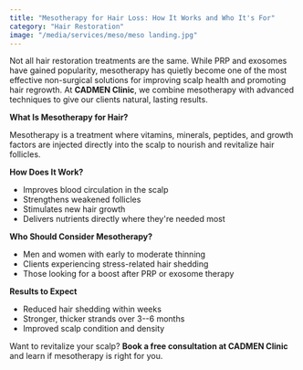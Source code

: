 ```yaml
---
title: "Mesotherapy for Hair Loss: How It Works and Who It's For"
category: "Hair Restoration"
image: "/media/services/meso/meso landing.jpg"
---
```

Not all hair restoration treatments are the same. While PRP and exosomes
have gained popularity, mesotherapy has quietly become one of the most
effective non-surgical solutions for improving scalp health and
promoting hair regrowth. At **CADMEN Clinic**, we combine mesotherapy
with advanced techniques to give our clients natural, lasting results.

**What Is Mesotherapy for Hair?**

Mesotherapy is a treatment where vitamins, minerals, peptides, and
growth factors are injected directly into the scalp to nourish and
revitalize hair follicles.

**How Does It Work?**

- Improves blood circulation in the scalp
- Strengthens weakened follicles
- Stimulates new hair growth
- Delivers nutrients directly where they're needed most

**Who Should Consider Mesotherapy?**

- Men and women with early to moderate thinning
- Clients experiencing stress-related hair shedding
- Those looking for a boost after PRP or exosome therapy

**Results to Expect**

- Reduced hair shedding within weeks
- Stronger, thicker strands over 3--6 months
- Improved scalp condition and density

Want to revitalize your scalp? **Book a free consultation at CADMEN
Clinic** and learn if mesotherapy is right for you.
